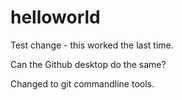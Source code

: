 # helloworld

Test change - this worked the last time.

Can the Github desktop do the same?

Changed to git commandline tools.